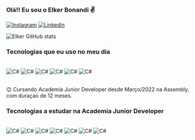 ### Olá!! Eu sou o Elker Bonandi ✌️

[![Instagram](https://img.shields.io/badge/Instagram-E4405F?style=for-the-badge&logo=instagram&logoColor=white)](https://www.instagram.com/elker_bonandi/)
[![Linkedin](https://img.shields.io/badge/LinkedIn-0077B5?style=for-the-badge&logo=linkedin&logoColor=white)](https://www.linkedin.com/in/elker-bonandi/)

![Elker GitHub stats](https://github-readme-stats.vercel.app/api?username=Bonandi22&show_icons=true&theme=dark)

### Tecnologias que eu uso no meu dia

<div style="Display: inline_block"><br/>
<img align="center" alt="C#" src="https://img.shields.io/badge/C%23-239120?style=for-the-badge&logo=c-sharp&logoColor=white" />
<img align="center" alt="C#" src="https://img.shields.io/badge/Microsoft_SQL_Server-CC2927?style=for-the-badge&logo=microsoft-sql-server&logoColor=white"/>
<img align="center" alt="C#" src="https://img.shields.io/badge/Microsoft_Office-D83B01?style=for-the-badge&logo=microsoft-office&logoColor=white"/>
<img align="center" alt="C#" src="https://img.shields.io/badge/Zoom-2D8CFF?style=for-the-badge&logo=zoom&logoColor=white"/>
<img align="center" alt="C#" src="https://img.shields.io/badge/GitHub-100000?style=for-the-badge&logo=github&logoColor=white"/>
<img align="center" alt="C#" src="https://img.shields.io/badge/Visual_Studio-5C2D91?style=for-the-badge&logo=visual%20studio&logoColor=white"/>
</div><br/>

😉 Cursando Academia Junior Developer desde Março/2022 na Assembly, com duraçao de 12 meses.

### Tecnologias a estudar na Academia Junior Developer

<div style="Display: inline_block"><br/>
<img align="center" alt="C#" src="https://img.shields.io/badge/C%23-239120?style=for-the-badge&logo=c-sharp&logoColor=white" />
<img align="center" alt="C#" src="https://img.shields.io/badge/Microsoft_SQL_Server-CC2927?style=for-the-badge&logo=microsoft-sql-server&logoColor=white"/>
<img align="center" alt="C#" src="https://img.shields.io/badge/HTML5-E34F26?style=for-the-badge&logo=html5&logoColor=white"/>
<img align="center" alt="C#" src="https://img.shields.io/badge/CSS3-1572B6?style=for-the-badge&logo=css3&logoColor=white"/>
<img align="center" alt="C#" src="https://img.shields.io/badge/JavaScript-F7DF1E?style=for-the-badge&logo=javascript&logoColor=black"/>
<img align="center" alt="C#" src="https://img.shields.io/badge/.NET-5C2D91?style=for-the-badge&logo=.net&logoColor=white"/>
<img align="center" alt="C#" src="https://img.shields.io/badge/Visual_Studio-5C2D91?style=for-the-badge&logo=visual%20studio&logoColor=white"/>
</div><br/>
